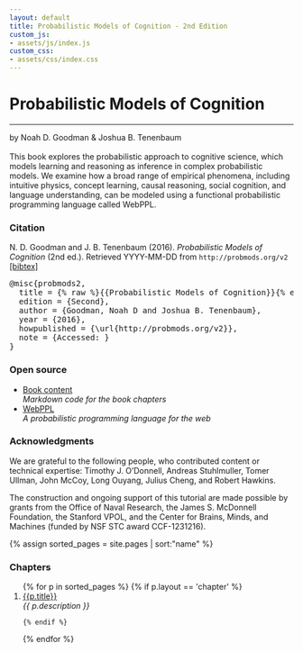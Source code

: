 ```yaml
---
layout: default
title: Probabilistic Models of Cognition - 2nd Edition
custom_js:
- assets/js/index.js
custom_css:
- assets/css/index.css
---
```


<div id="header">
  <h1 id='title'>Probabilistic Models of Cognition</h1>
  <hr class='edition' />
  <span class="authors">by Noah D. Goodman <span class='ampersand'>&amp;</span> Joshua B. Tenenbaum</span>
</div>

<br />
This book explores the probabilistic approach to cognitive science, which models learning and reasoning as inference in complex probabilistic models.
We examine how a broad range of empirical phenomena, including intuitive physics, concept learning, causal reasoning, social cognition, and language understanding, can be modeled using a functional probabilistic programming language called WebPPL.

<div id='left'>

<h3>Citation</h3>
N. D. Goodman and J. B. Tenenbaum (2016). <i>Probabilistic Models of Cognition</i> (2nd ed.). Retrieved <span class="date">YYYY-MM-DD</span> from <code>http://probmods.org/v2</code><br /><a id="toggle-bibtex" href="#">[bibtex]</a>

<pre id="bibtex">
@misc{probmods2,
  title = {% raw %}{{Probabilistic Models of Cognition}}{% endraw %},
  edition = {Second},
  author = {Goodman, Noah D and Joshua B. Tenenbaum},
  year = {2016},
  howpublished = {\url{http://probmods.org/v2}},
  note = {Accessed: <span class="date"></span>}
}
</pre>

<h3>Open source</h3>

<ul>
<li><a href='https://github.com/probmods/probmods2'>Book content</a><br />
<em>Markdown code for the book chapters</em></li>

<li><a href='http://webppl.org'>WebPPL</a><br />
    <em>A probabilistic programming language for the web</em></li>
</ul>

<h3>Acknowledgments</h3>

<p>We are grateful to the following people, who contributed content or technical expertise: Timothy J. O’Donnell, Andreas Stuhlmuller, Tomer Ullman, John McCoy, Long Ouyang, Julius Cheng, and Robert Hawkins.</p>

<p>The construction and ongoing support of this tutorial are made possible by grants from the Office of Naval Research, the James S. McDonnell Foundation, the Stanford VPOL, and the Center for Brains, Minds, and Machines (funded by NSF STC award CCF-1231216).</p>
</div>

{% assign sorted_pages = site.pages | sort:"name" %}

<div id="right">

<h3>Chapters</h3>

<ol>
{% for p in sorted_pages %}
    {% if p.layout == 'chapter' %}
    <li><a href="{{ site.baseurl }}{{ p.url }}">{{p.title}}</a><br />
    <em>{{ p.description }}</em>
    </li>

    {% endif %}
{% endfor %}
</ol>


</div>
